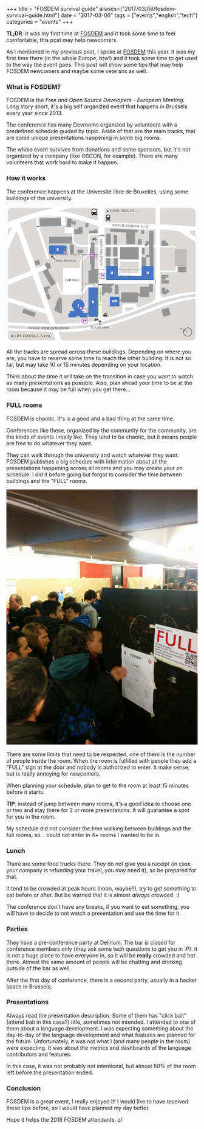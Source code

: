 +++
title = "FOSDEM survival guide"
aliases=["2017/03/06/fosdem-survival-guide.html"]
date = "2017-03-06"
tags = ["events","english","tech"]
categories = "events"
+++

**TL;DR**: It was my first time at [FOSDEM](http://fosdem.org) and it
took some time to feel comfortable, this post may help newcomers.

As I mentioned in my previous post, I spoke
at [FOSDEM](http://fosdem.org) this year. It was my first time there
(in the whole Europe, btw!) and it took some time to get used to the
way the event goes. This post will show some tips that may help FOSDEM
newcomers and maybe some veterans as well.

### What is FOSDEM?

FOSDEM is the *Free and Open Source Developers - European
Meeting*. Long story short, it's a big self organized event that
happens in Brussels every year since 2013.

The conference has many Devrooms organized by volunteers with a
predefined schedule guided by topic. Aside of that are the main
tracks, that are some unique presentations happening in some big
rooms.

The whole event survives from donations and some sponsors, but it's
not organized by a company (like OSCON, for example). There are many
volunteers that work hard to make it happen.

### How it works

The conference happens at the Université libre de Bruxelles, using
some buildings of the university.

![Map of FOSDEM buildings](/images/posts/fosdem-survival-guide/map.png "FOSDEM map")

All the tracks are spread across these buildings. Depending on where
you are, you have to reserve some time to reach the other building. It
is not so far, but may take 10 or 15 minutes depending on your
location.

Think about the time it will take on the transition in case you want
to watch as many presentations as possible. Also, plan ahead your time
to be at the room because it may be full when you get there...

### FULL rooms

FOSDEM is chaotic. It's is a good and a bad thing at the same time.

Conferences like these, organized by the community for the community,
are the kinds of events I really like. They tend to be chaotic, but it
means people are free to do whatever they want.

They can walk through the university and watch whatever they
want. FOSDEM publishes a big schedule with information about all the
presentations happening across all rooms and you may create your on
schedule. I did it before going but forgot to consider the time
between buildings and the "FULL" rooms.

![The "FULL" sign](/images/posts/fosdem-survival-guide/full-room.jpg "Full rooms")

There are some limits that need to be respected, one of them is the
number of people inside the room. When the room is fulfilled with
people they add a "FULL" sign at the door and nobody is authorized to
enter. It make sense, but is really annoying for newcomers.

When planning your schedule, plan to get to the room at least 15
minutes before it starts.

**TIP**: instead of jump between many rooms, it's a good idea to
choose one or two and stay there for 2 or more presentations. It will
guarantee a spot for you in the room.

My schedule did not consider the time walking between buildings and
the full rooms, so... could not enter in 4+ rooms I wanted to be in.

### Lunch

There are some food trucks there. They do not give you a receipt (in
case your company is refunding your travel, you may need it), so be
prepared for that.

It tend to be crowded at peak hours (noon, maybe?), try to get
something to eat before or after. But be warned that it is almost
*always* crowded. :)

The conference don't have any breaks, if you want to eat something,
you will have to decide to not watch a presentation and use the time
for it.

### Parties

They have a pre-conference party at Delirium. The bar is closed for
conference members only (they ask some tech questions to get you in
:P). It is not a huge place to have everyone in, so it will be
**really** crowded and hot there. Almost the same amount of people
will be chatting and drinking outside of the bar as well.

After the first day of conference, there is a second party, usually in
a hacker space in Brussels.

### Presentations

Always read the presentation description. Some of them has "click
bait" (attend bait in this case?) title, sometimes not intended. I
attended to one of them about a language development. I was expecting
something about the day-to-day of the language development and what
features are planned for the future. Unfortunately, it was not what I
(and many people in the room) were expecting. It was about the metrics
and dashboards of the language contributors and features.

In this case, it was not probably not intentional, but almost 50% of
the room left before the presentation ended.

### Conclusion

FOSDEM is a great event, I really enjoyed it! I would like to have
received these tips before, so I would have planned my day better.

Hope it helps the 2018 FOSDEM attendants. o/
